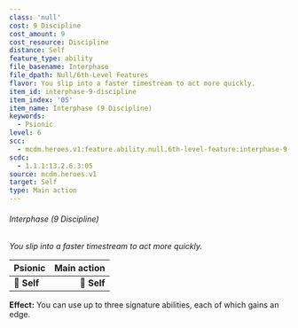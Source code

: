 ```yaml
---
class: 'null'
cost: 9 Discipline
cost_amount: 9
cost_resource: Discipline
distance: Self
feature_type: ability
file_basename: Interphase
file_dpath: Null/6th-Level Features
flavor: You slip into a faster timestream to act more quickly.
item_id: interphase-9-discipline
item_index: '05'
item_name: Interphase (9 Discipline)
keywords:
  - Psionic
level: 6
scc:
  - mcdm.heroes.v1:feature.ability.null.6th-level-feature:interphase-9-discipline
scdc:
  - 1.1.1:13.2.6.3:05
source: mcdm.heroes.v1
target: Self
type: Main action
---
```


###### Interphase (9 Discipline)

*You slip into a faster timestream to act more quickly.*

| **Psionic** | **Main action** |
| ----------- | --------------: |
| **📏 Self** |     **🎯 Self** |

**Effect:** You can use up to three signature abilities, each of which gains an edge.
